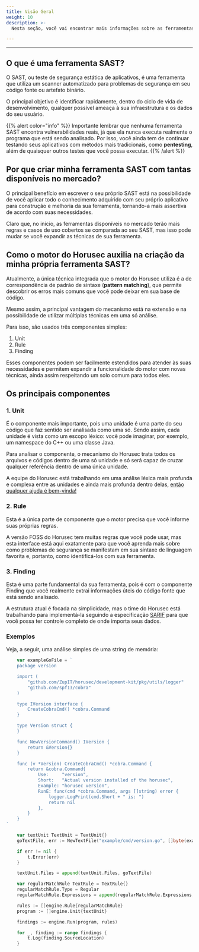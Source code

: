 ```yaml
---
title: Visão Geral
weight: 10
description: >-
  Nesta seção, você vai encontrar mais informações sobre as ferramentas de código aberto que utilizam o motor de análise criado pelo time do Horusec.

---
```


---
## O que é uma ferramenta SAST?

O SAST, ou teste de segurança estática de aplicativos, é uma ferramenta que utiliza um scanner automatizado para problemas de segurança em seu código fonte ou artefato binário.

O principal objetivo é identificar rapidamente, dentro do ciclo de vida de desenvolvimento, qualquer possível ameaça à sua infraestrutura e os dados do seu usuário.

{{% alert color="info" %}}
Importante lembrar que nenhuma ferramenta SAST encontra vulnerabilidades reais, já que ela nunca executa realmente o programa que está sendo analisado. Por isso, você ainda tem de continuar testando seus aplicativos com métodos mais tradicionais, como **pentesting**, além de quaisquer outros testes que você possa executar.
{{% /alert %}}

## Por que criar minha ferramenta SAST com tantas disponíveis no mercado?

O principal benefício em escrever o seu próprio SAST está na possibilidade de você aplicar todo o conhecimento adquirido com seu próprio aplicativo para construção e melhoria da sua ferramenta, tornando-a mais assertiva de acordo com suas necessidades.

Claro que, no início, as ferramentas disponíveis no mercado terão mais regras e casos de uso cobertos se comparada ao seu SAST, mas isso pode mudar se você expandir as técnicas de sua ferramenta.

## Como o motor do Horusec auxilia na criação da minha própria ferramenta SAST?

Atualmente, a única técnica integrada que o motor do Horusec utiliza é a de correspondência de padrão de sintaxe (**pattern matching**), que permite descobrir os erros mais comuns que você pode deixar em sua base de código.

Mesmo assim, a principal vantagem do mecanismo está na extensão e na possibilidade de utilizar múltiplas técnicas em uma só análise.

Para isso, são usados três componentes simples: 

1. Unit
2. Rule
3. Finding

Esses componentes podem ser facilmente estendidos para atender às suas necessidades e permitem expandir a funcionalidade do motor com novas técnicas, ainda assim respeitando um solo comum para todos eles.


## Os principais componentes

### 1. Unit

É o componente mais importante, pois uma unidade é uma parte do seu código que faz sentido ser analisada como uma só. Sendo assim, cada unidade é vista como um escopo léxico: você pode imaginar, por exemplo, um namespace do C++ ou uma classe Java.

Para analisar o componente, o mecanismo do Horusec trata todos os arquivos e códigos dentro de uma só unidade e só será capaz de cruzar qualquer referência dentro de uma única unidade.

A equipe do Horusec está trabalhando em uma análise léxica mais profunda e complexa entre as unidades e ainda mais profunda dentro delas, [então qualquer ajuda é bem-vinda!](https://github.com/ZupIT/horusec-engine/issues)

### 2. Rule

Esta é a única parte de componente que o motor precisa que você informe suas próprias regras.

A versão FOSS do Horusec tem muitas regras que você pode usar, mas esta interface está aqui exatamente para que você aprenda mais sobre como problemas de segurança se manifestam em sua sintaxe de linguagem favorita e, portanto, como identificá-los com sua ferramenta.

### 3. Finding

Esta é uma parte fundamental da sua ferramenta, pois é com o componente Finding que você realmente extrai informações úteis do código fonte que está sendo analisado.

A estrutura atual é focada na simplicidade, mas o time do Horusec está trabalhando para implementá-la seguindo a especificação [SARIF](https://github.com/oasis-tcs/sarif-spec) para que você possa ter controle completo de onde importa seus dados.


### Exemplos

Veja, a seguir, uma análise simples de uma string de memória:

```go
	var exampleGoFile = `
	package version

	import (
		"github.com/ZupIT/horusec/development-kit/pkg/utils/logger"
		"github.com/spf13/cobra"
	)

	type IVersion interface {
		CreateCobraCmd() *cobra.Command
	}

	type Version struct {
	}

	func NewVersionCommand() IVersion {
		return &Version{}
	}

	func (v *Version) CreateCobraCmd() *cobra.Command {
		return &cobra.Command{
			Use:     "version",
			Short:   "Actual version installed of the horusec",
			Example: "horusec version",
			RunE: func(cmd *cobra.Command, args []string) error {
				logger.LogPrint(cmd.Short + " is: ")
				return nil
			},
		}
	}
`

	var textUnit TextUnit = TextUnit{}
	goTextFile, err := NewTextFile("example/cmd/version.go", []byte(exampleGoFile))

	if err != nil {
		t.Error(err)
	}

	textUnit.Files = append(textUnit.Files, goTextFile)

	var regularMatchRule TextRule = TextRule{}
	regularMatchRule.Type = Regular
	regularMatchRule.Expressions = append(regularMatchRule.Expressions, regexp.MustCompile(`cmd\.Short`))

	rules := []engine.Rule{regularMatchRule}
	program := []engine.Unit{textUnit}

	findings := engine.Run(program, rules)

	for _, finding := range findings {
		t.Log(finding.SourceLocation)
	}
```